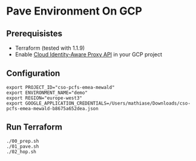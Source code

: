 # Pave Environment On GCP

## Prerequisistes
- Terraform (tested with 1.1.9)
- Enable [Cloud Identity-Aware Proxy API](https://console.developers.google.com/apis/api/iap.googleapis.com/overview) in your GCP project

## Configuration

```
export PROJECT_ID="cso-pcfs-emea-mewald"
export ENVIRONMENT_NAME="demo"
export REGION="europe-west3"
export GOOGLE_APPLICATION_CREDENTIALS=/Users/mathiase/Downloads/cso-pcfs-emea-mewald-b8675a652dea.json
```

## Run Terraform

```
./00_prep.sh
./01_pave.sh
./02_hop.sh
```
